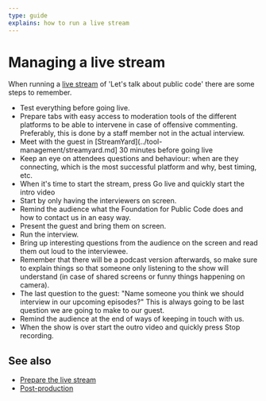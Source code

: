 ```yaml
---
type: guide
explains: how to run a live stream
---
```


# Managing a live stream

When running a [live stream](index.md) of 'Let's talk about  public code' there are some steps to remember.

- Test everything before going live.
- Prepare tabs with easy access to moderation tools of the different platforms to be able to intervene in case of offensive commenting. Preferably, this is done by a staff member not in the actual interview.
- Meet with the guest in [StreamYard](../tool-management/streamyard.md] 30 minutes before going live
- Keep an eye on attendees questions and behaviour: when are they connecting, which is the most successful platform and why, best timing, etc.
- When it's time to start the stream, press Go live and quickly start the intro video
- Start by only having the interviewers on screen.
- Remind the audience what the Foundation for Public Code does and how to contact us in an easy way.
- Present the guest and bring them on screen.
- Run the interview.
- Bring up interesting questions from the audience on the screen and read them out loud to the interviewee.
- Remember that there will be a podcast version afterwards, so make sure to explain things so that someone only listening to the show will understand (in case of shared screens or funny things happening on camera).
- The last question to the guest: "Name someone you think we should interview in our upcoming episodes?" This is always going to be last question we are going to make to our guest.
- Remind the audience at the end of ways of keeping in touch with us.
- When the show is over start the outro video and quickly press Stop recording.

## See also

- [Prepare the live stream](prepare-live-stream.md)
- [Post-production](post-production.md)
